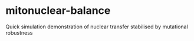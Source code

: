 # mitonuclear-balance
Quick simulation demonstration of nuclear transfer stabilised by mutational robustness
